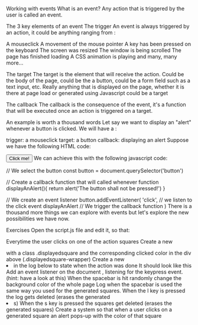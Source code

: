 Working with events
What is an event?
Any action that is triggered by the user is called an event.

The 3 key elements of an event
The trigger
An event is always triggered by an action, it could be anything ranging from :

A mouseclick
A movement of the mouse pointer
A key has been pressed on the keyboard
The screen was resized
The window is being scrolled
The page has finished loading
A CSS animation is playing
and many, many more...

The target
The target is the element that will receive the action. Could be the body of the page, could be the a button, could be a form field such as a text input, etc. Really anything that is displayed on the page, whether it is there at page load or generated using Javascript could be a target

The callback
The callback is the consequence of the event, it's a function that will be executed once an action is triggered on a target.

An example is worth a thousand words
Let say we want to display an "alert" whenever a button is clicked. We will have a :

trigger: a mouseclick
target: a button
callback: displaying an alert
Suppose we have the following HTML code:

<button>Click me!</button>
We can achieve this with the following javascript code:

// We select the button
const button = document.querySelector('button')

// Create a callback function that will called whenever 
function displayAnAlert(){
  return alert('The button shall not be pressed!')
}

// We create an event listener
button.addEventListener(
  'click', // we listen to the click event
  displayAnAlert // We trigger the callback function
)
There is a thousand more things we can explore with events but let's explore the new possibilities we have now.

Exercises
Open the script.js file and edit it, so that:

Everytime the user clicks on one of the action squares
Create a new <div> with a class .displayedsquare and the corresponding clicked color in the div above (.displayedsquare-wrapper)
Create a new <li> in the log below to state when the action was done It should look like this
Add an event listener on the document <body>, listening for the keypress event. (hint: have a look at this)
When the spacebar is hit randomly change the background color of the whole page
Log when the spacebar is used the same way you used for the generated squares.
When the l key is pressed the log gets deleted (erases the generated <li>s)
When the s key is pressed the squares get deleted (erases the generated squares)
Create a system so that when a user clicks on a generated square an alert pops-up with the color of that square